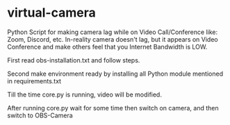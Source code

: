 # virtual-camera
Python Script for making camera lag while on Video Call/Conference like: Zoom, Discord, etc. In-reality camera doesn't lag, but it appears on Video Conference and make others feel that you Internet Bandwidth is LOW.

First read obs-installation.txt and follow steps.

Second make environment ready by installing all Python module mentioned in requirements.txt

Till the time core.py is running, video will be modified.

After running core.py wait for some time then switch on camera, and then switch to OBS-Camera
